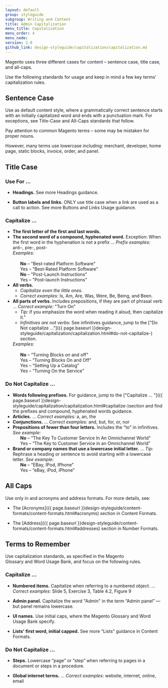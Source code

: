```yaml
---
layout: default
group: styleguide
subgroup: Writing and Content
title: Admin Capitalization
menu_title: Capitalization
menu_order: 4
menu_node:
version: 2.0
github_link: design-styleguide/capitalization/capitalization.md
---
```

Magento uses three different cases for content – sentence case, title case, and all-caps.

Use the following standards for usage and keep in mind a few key terms' capitalization rules.

## Sentence Case

Use as default content style, where a grammatically correct sentence starts with an initially capitalized word and ends with a punctuation mark. For exceptions, see Title-Case and All-Caps standards that follow.

Pay attention to common Magento terms – some may be mistaken for proper nouns.

However, many terms use lowercase including: merchant, developer, home page, static blocks, invoice, order, and panel.

## Title Case

### Use For ...

* **Headings.** See more Headings guidance.

* **Button labels and links.** ONLY use title case when a link are used as a call to action. See more Buttons and Links Usage guidance.

### Capitalize ...

<ul>
  <li><strong>The first letter of the first and last words.</strong></li>
  <li><strong>The second word of a compound, hyphenated word.</strong> Exception: When the first word in the hyphenation is not a prefix ... <em>Prefix examples:</em> anti-, pre-, post-<br>
  <em>Examples:</em><br><br>
    <ul style="list-style-type:none">
      <li><strong>No</strong> – "Best-rated Platform Software"</li>
      <li>Yes – "Best-Rated Platform Software"</li>
    </ul>  
    <ul style="list-style-type:none">
      <li><strong>No</strong> – "Post-Launch Instructions"</li>
      <li>Yes – "Post-launch Instructions"</li>
    </ul>  
  </li>
  <li><strong>All verbs.</strong> 
    <ul>
      <li><em>Capitalize even the little ones.</em></li>
      <li><em>Correct examples:</em> Is, Am, Are, Was, Were, Be, Being, and Been.</li>
    </ul>
  </li>
  <li><strong>All parts of verbs.</strong> Includes prepositions, if they are part of phrasal verb ... <em>Correct example:</em> "Turn On"
    <ul>
      <li><em>Tip:</em> if you emphasize the word when reading it aloud, then capitalize it."</li>
      <li><em>Infinitives are not verbs:</em> See infinitives guidance, jump to the <span markdown="1">["Do Not capitalize ..."]({{ page.baseurl }}design-styleguide/capitalization/capitalization.html#do-not-capitalize-)</span> section.</li>
    </ul>
  <em>Examples:</em><br><br>
    <ul style="list-style-type:none">
      <li><strong>No</strong> – “Turning Blocks on and off"</li>
      <li>Yes – “Turning Blocks On and Off”</li>
      <li>Yes – “Setting Up a Catalog”</li>
      <li>Yes – “Turning On the Service”</li>
    </ul>
    </li>
</ul>

### Do Not Capitalize ...

<ul>
  <li><strong>Words following prefixes.</strong> For guidance, jump to the <span markdown="1">["Capitalize ... "]({{ page.baseurl }}design-styleguide/capitalization/capitalization.html#capitalize-)</span>section and find the prefixes and compound, hyphenated words guidance.</li>
  <li><strong>Articles.</strong> ... <em>Correct examples:</em> a, an, the</li>
  <li><strong>Conjunctions.</strong> ... <em>Correct examples:</em> and, but, for, or, nor</li>
  <li><strong>Prepositions of fewer than four letters.</strong> Includes the "to" in infinitives. <em>See example:</em>
    <ul style="list-style-type:none">
      <li><strong>No</strong> – “The Key To Customer Service In An Omnichannel World"</li>
      <li>Yes – “The Key to Customer Service in an Omnichannel World”</li>
    </ul>  
    </li>
  <li><strong>Brand or company names that use a lowercase initial letter.</strong> ... <em>Tip:</em> Rephrase a heading or sentence to avoid starting with a lowercase letter. <em>See example:</em>
    <ul style="list-style-type:none">
      <li><strong>No</strong> – “EBay, IPod, IPhone"</li>
      <li>Yes – “eBay, iPod, iPhone”</li>
    </ul>  
  </li>
</ul>

## All Caps

Use only in and acronyms and address formats. For more details, see:

* The [Acronyms]({{ page.baseurl }}design-styleguide/content-formats/content-formats.html#acronyms) section in Content Formats.

* The [Address]({{ page.baseurl }}design-styleguide/content-formats/content-formats.html#addresses) section in Number Formats.

## Terms to Remember

Use capitalization standards, as specified in the Magento Glossary and Word Usage Bank, and focus on the following rules.

### Capitalize ...

* **Numbered items.** Capitalize when referring to a numbered object. ... *Correct examples:* Slide 5, Exercise 3, Table 4.2, Figure 9

* **Admin panel.** Capitalize the word "Admin" in the term “Admin panel” — but panel remains lowercase.

* **UI names.** Use initial caps, where the Magento Glossary and Word Usage Bank specify.

* **Lists' first word, initial capped.** See more “Lists” guidance in Content Formats.

### Do Not Capitalize ...

* **Steps.** Lowercase “page” or “step” when referring to pages in a document or steps in a procedure.

* **Global internet terms.** ... *Correct examples:* website, internet, online, email
